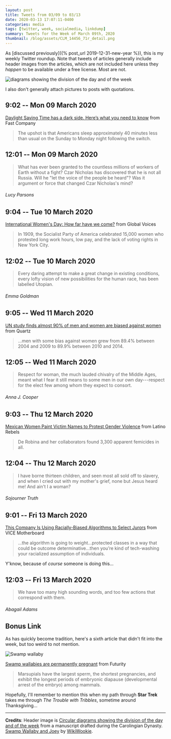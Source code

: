 ```yaml
---
layout: post
title: Tweets from 03/09 to 03/13
date: 2020-03-13 17:07:11-0400
categories: media
tags: [twitter, week, socialmedia, linkdump]
summary: Tweets for the Week of March 09th, 2020
thumbnail: /blog/assets/CLM_14456_71r_detail.png
---
```


As [discussed previously]({% post_url 2019-12-31-new-year %}), this is my weekly Twitter roundup.  Note that tweets of articles generally include header images from the articles, which are not included here unless they *happen* to be available under a free license.  Most are not.

![diagrams showing the division of the day and of the week](/blog/assets/CLM_14456_71r_detail.png "diagrams showing the division of the day and of the week")

I also don't generally attach pictures to posts with quotations.

## 9:02 -- Mon 09 March 2020

[<i class="fab fa-twitter-square"></i>](https://twitter.com/jcolag/status/1237000684937121794) [Daylight Saving Time has a dark side. Here’s what you need to know](https://www.fastcompany.com/90472948/daylight-savings-time-has-a-dark-side-heres-what-you-need-to-know) from Fast Company

 > The upshot is that Americans sleep approximately 40 minutes less than usual on the Sunday to Monday night following the switch.

## 12:01 -- Mon 09 March 2020

[<i class="fab fa-twitter"></i>](https://twitter.com/jcolag/status/1237045731745099777)

 > What has ever been granted to the countless millions of workers of Earth without a fight? Czar Nicholas has discovered that he is not all Russia. Will he "let the voice of the people be heard"? Was it argument or force that changed Czar Nicholas's mind?

###### Lucy Parsons

## 9:04 -- Tue 10 March 2020

[<i class="fab fa-twitter-square"></i>](https://twitter.com/jcolag/status/1237363576261586944) [International Women's Day: How far have we come?](https://globalvoices.org/2020/03/07/international-womens-day-how-far-have-we-come/) from Global Voices

 > In 1909, the Socialist Party of America celebrated 15,000 women who protested long work hours, low pay, and the lack of voting rights in New York City.

## 12:02 -- Tue 10 March 2020

[<i class="fab fa-twitter"></i>](https://twitter.com/jcolag/status/1237408371227201537)

 > Every daring attempt to make a great change in existing conditions, every lofty vision of new possibilities for the human race, has been labelled Utopian.

###### Emma Goldman

## 9:05 -- Wed 11 March 2020

[<i class="fab fa-twitter-square"></i>](https://twitter.com/jcolag/status/1237726215663828993) [UN study finds almost 90% of men and women are biased against women](https://qz.com/1812802/un-study-finds-almost-90-of-men-and-women-are-biased-against-women/) from Quartz

 > ...men with some bias against women grew from 89.4% between 2004 and 2009 to 89.9% between 2010 and 2014.

## 12:05 -- Wed 11 March 2020

[<i class="fab fa-twitter"></i>](https://twitter.com/jcolag/status/1237771514327556102)

 > Respect for woman, the much lauded chivalry of the Middle Ages, meant what I fear it still means to some men in our own day---respect for the elect few among whom they expect to consort.

###### Anna J. Cooper

## 9:03 -- Thu 12 March 2020

[<i class="fab fa-twitter-square"></i>](https://twitter.com/jcolag/status/1238088100133269506) [Mexican Women Paint Victim Names to Protest Gender Violence](https://www.latinorebels.com/2020/03/08/mexicanwomenprotestgenderviolence/) from Latino Rebels

 > De Robina and her collaborators found 3,300 apparent femicides in all.

## 12:04 -- Thu 12 March 2020

[<i class="fab fa-twitter"></i>](https://twitter.com/jcolag/status/1238133650480234496)

 > I have borne thirteen children, and seen most all sold off to slavery, and when I cried out with my mother's grief, none but Jesus heard me! And ain't I a woman?

###### Sojourner Truth

## 9:01 -- Fri 13 March 2020

[<i class="fab fa-twitter-square"></i>](https://twitter.com/jcolag/status/1238449984829149187) [This Company Is Using Racially-Biased Algorithms to Select Jurors](https://www.vice.com/en_us/article/epgmbw/this-company-is-using-racially-biased-algorithms-to-select-jurors) from VICE Motherboard

 > ...the algorithm is going to weight...protected classes in a way that could be outcome determinative...then you’re kind of tech-washing your racialized assumption of individuals.

Y'know, because of *course* someone is doing this...

## 12:03 -- Fri 13 March 2020

[<i class="fab fa-twitter"></i>](https://twitter.com/jcolag/status/1238495786595430401)

 > We have too many high sounding words, and too few actions that correspond with them.

###### Abagail Adams

## Bonus Link

As has quickly become tradition, here's a sixth article that didn't fit into the week, but too weird to not mention.

![Swamp wallaby](/blog/assets/swamp-wallabies_1600.jpg "Swamp wallaby")

<i class="fas fa-square"></i> [Swamp wallabies are permanently pregnant](https://www.futurity.org/swamp-wallabies-pregnancy-marsupials-gestation-2296502/) from Futurity

 > Marsupials have the largest sperm, the shortest pregnancies, and exhibit the longest periods of embryonic diapause (developmental arrest of the embryo) among mammals.

Hopefully, I'll remember to mention this when my path through **Star Trek** takes me through *The Trouble with Tribbles*, sometime around Thanksgiving...

* * *

**Credits**:  Header image is [Circular diagrams showing the division of the day and of the week](https://en.wikipedia.org/wiki/Week#/media/File:CLM_14456_71r_detail.jpg) from a manuscript drafted during the Carolingian Dynasty.  [Swamp Wallaby and Joey](https://commons.wikimedia.org/wiki/File:Swamp_Wallaby_and_Joey_Lisarow.jpg) by [WikiWookie](https://commons.wikimedia.org/wiki/User:WikiWookie).
